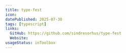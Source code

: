 ```yaml
---
title: type-fest
icon:  
datePublished: 2025-07-30
tags: [typescript]
links:
  GitHub: https://github.com/sindresorhus/type-fest
  Website: 
usageStatus: inToolbox
---
```


